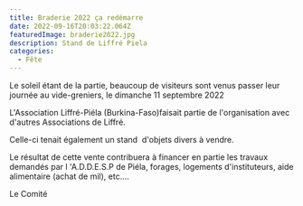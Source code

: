 ```yaml
---
title: Braderie 2022 ça redémarre
date: 2022-09-16T20:03:22.064Z
featuredImage: braderie2022.jpg
description: Stand de Liffré Piela
categories:
  - Fête
---
```

Le soleil étant de la partie, beaucoup de visiteurs sont venus passer leur journée au vide-greniers, le dimanche 11 septembre 2022

L'Association Liffré-Piéla (Burkina-Faso)faisait partie de l'organisation avec d'autres Associations de Liffré.

Celle-ci tenait également un stand  d'objets divers à vendre.

Le résultat de cette vente contribuera à financer en partie les travaux demandés par l 'A.D.D.E.S.P de Piéla, forages, logements d'instituteurs, aide alimentaire (achat de mil), etc....

Le Comité